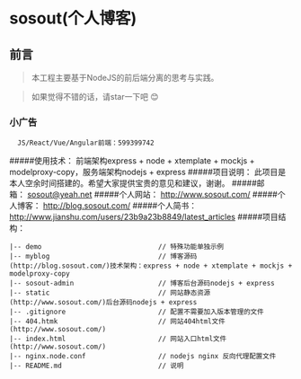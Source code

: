 # sosout(个人博客)

## 前言
>  本工程主要基于NodeJS的前后端分离的思考与实践。

>  如果觉得不错的话，请star一下吧 😊

### 小广告
```
  JS/React/Vue/Angular前端：599399742
```

#####使用技术： 前端架构express + node + xtemplate + mockjs + modelproxy-copy，服务端架构nodejs + express
#####项目说明： 此项目是本人空余时间搭建的。希望大家提供宝贵的意见和建议，谢谢。
#####邮&emsp;&emsp;&ensp;箱： sosout@yeah.net
#####个人网站： http://www.sosout.com/
#####个人博客： http://blog.sosout.com/
#####个人简书： http://www.jianshu.com/users/23b9a23b8849/latest_articles
#####项目结构： 
```
|-- demo                         	 // 特殊功能单独示例
|-- myblog                           // 博客源码(http://blog.sosout.com/)技术架构：express + node + xtemplate + mockjs + modelproxy-copy
|-- sosout-admin                     // 博客后台源码nodejs + express
|-- static                           // 网站静态资源(http://www.sosout.com/)后台源码nodejs + express
|-- .gitignore                       // 配置不需要加入版本管理的文件
|-- 404.htmk                         // 网站404html文件(http://www.sosout.com/)
|-- index.html                       // 网站入口html文件(http://www.sosout.com/)
|-- nginx.node.conf                  // nodejs nginx 反向代理配置文件
|-- README.md                        // 说明
```

